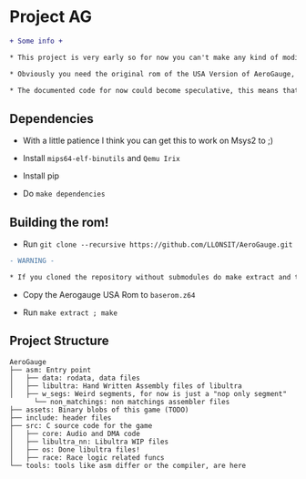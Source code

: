 # Project AG

```diff
+ Some info +

* This project is very early so for now you can't make any kind of modification, well maybe I'll focus on it soon ;).

* Obviously you need the original rom of the USA Version of AeroGauge, I am not responsible for which methods you get it.

* The documented code for now could become speculative, this means that in the future it can be modified

```

## Dependencies

- With a little patience I think you can get this to work on Msys2 to ;)

- Install ``mips64-elf-binutils`` and ``Qemu Irix`` 
- Install pip

- Do `make dependencies`

## Building the rom!
- Run ``git clone --recursive https://github.com/LLONSIT/AeroGauge.git``


```diff
- WARNING -

* If you cloned the repository without submodules do make extract and then make dependencies and make extract again

```


- Copy the Aerogauge USA Rom to ``baserom.z64``

- Run ``make extract ; make``


## Project Structure
	
	AeroGauge 
	├── asm: Entry point 
	│   ├── data: rodata, data files
	│   ├── libultra: Hand Written Assembly files of libultra
	│   ├── w_segs: Weird segments, for now is just a "nop only segment"	    
          └── non_matchings: non matchings assembler files
	├── assets: Binary blobs of this game (TODO)
	├── include: header files
	├── src: C source code for the game
	│   ├── core: Audio and DMA code
	│   ├── libultra_nn: Libultra WIP files
	│   ├── os: Done libultra files!
	│   ├── race: Race logic related funcs
	└── tools: tools like asm differ or the compiler, are here
	
